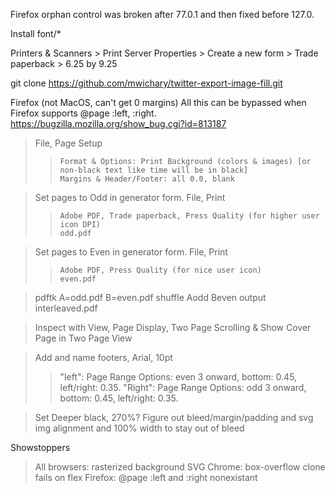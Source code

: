Firefox orphan control was broken after 77.0.1 and then fixed before 127.0.

Install font/*

Printers & Scanners > Print Server Properties > Create a new form > Trade paperback > 6.25 by 9.25

git clone https://github.com/mwichary/twitter-export-image-fill.git

Firefox (not MacOS, can't get 0 margins)
All this can be bypassed when Firefox supports @page :left, :right. https://bugzilla.mozilla.org/show_bug.cgi?id=813187

>	File, Page Setup
> >		Format & Options: Print Background (colors & images) [or non-black text like time will be in black]
> >		Margins & Header/Footer: all 0.0, blank

>	Set pages to Odd in generator form.
>	File, Print
> >		Adobe PDF, Trade paperback, Press Quality (for higher user icon DPI)
> >		odd.pdf
		
>	Set pages to Even in generator form.
>	File, Print
> >		Adobe PDF, Press Quality (for nice user icon)
> >		even.pdf

>   pdftk A=odd.pdf B=even.pdf shuffle Aodd Beven output interleaved.pdf

>	Inspect with View, Page Display, Two Page Scrolling & Show Cover Page in Two Page View

>	Add and name footers, Arial, 10pt
>	>	"left": Page Range Options: even 3 onward, bottom: 0.45, left/right: 0.35.
>	>	"Right": Page Range Options: odd 3 onward, bottom: 0.45, left/right: 0.35.

>	Set Deeper black, 270%? Figure out bleed/margin/padding and svg img alignment and 100% width to stay out of bleed

Showstoppers
>	All browsers: rasterized background SVG
>	Chrome: box-overflow clone fails on flex
>	Firefox: @page :left and :right nonexistant
